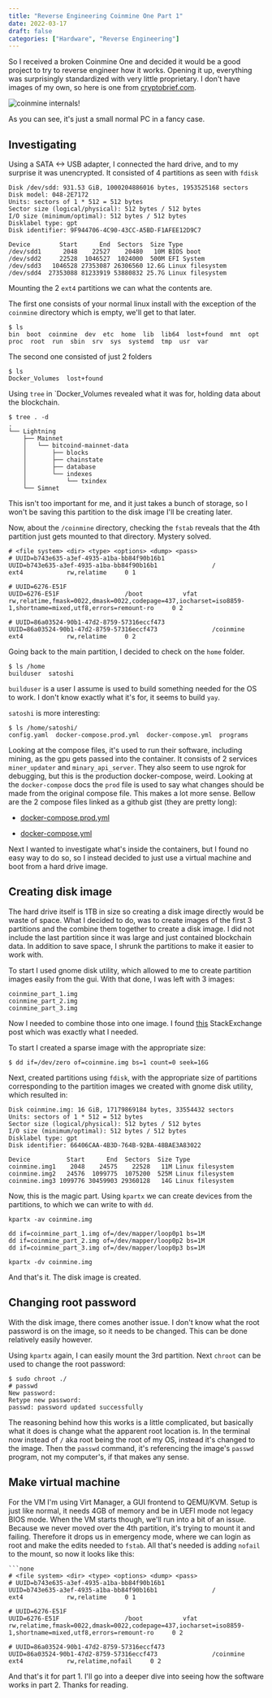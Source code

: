 ```yaml
---
title: "Reverse Engineering Coinmine One Part 1"
date: 2022-03-17
draft: false
categories: ["Hardware", "Reverse Engineering"]
---
```


So I received a broken Coinmine One and decided it would be a good project to try to reverse engineer how it works. Opening it up, everything was surprisingly standardized with very little proprietary. I don't have images of my own, so here is one from [cryptobrief.com](https://cryptobriefing.com/coinmine-one-waste-of-money-or-bitcoin-mining-innovation/). 

![coinmine internals!](/images/reverse-engineering-coinmine/internals.jpg) 

As you can see, it's just a small normal PC in a fancy case.

## Investigating

Using a SATA <-> USB adapter, I connected the hard drive, and to my surprise it was unencrypted. It consisted of 4 partitions as seen with `fdisk`

```none
Disk /dev/sdd: 931.53 GiB, 1000204886016 bytes, 1953525168 sectors
Disk model: 048-2E7172      
Units: sectors of 1 * 512 = 512 bytes
Sector size (logical/physical): 512 bytes / 512 bytes
I/O size (minimum/optimal): 512 bytes / 512 bytes
Disklabel type: gpt
Disk identifier: 9F944706-4C90-43CC-A5BD-F1AFEE12D9C7

Device        Start      End  Sectors  Size Type
/dev/sdd1      2048    22527    20480   10M BIOS boot
/dev/sdd2     22528  1046527  1024000  500M EFI System
/dev/sdd3   1046528 27353087 26306560 12.6G Linux filesystem
/dev/sdd4  27353088 81233919 53880832 25.7G Linux filesystem
```

Mounting the 2 `ext4` partitions we can what the contents are.

The first one consists of your normal linux install with the exception of the `coinmine` directory which is empty, we'll get to that later.

```none
$ ls
bin  boot  coinmine  dev  etc  home  lib  lib64  lost+found  mnt  opt  proc  root  run  sbin  srv  sys  systemd  tmp  usr  var
```

The second one consisted of just 2 folders

```none
$ ls
Docker_Volumes  lost+found
```

Using `tree` in `Docker_Volumes revealed what it was for, holding data about the blockchain.

```none
$ tree . -d
.
└── Lightning
    ├── Mainnet
    │   └── bitcoind-mainnet-data
    │       ├── blocks
    │       ├── chainstate
    │       ├── database
    │       └── indexes
    │           └── txindex
    └── Simnet
```

This isn't too important for me, and it just takes a bunch of storage, so I won't be saving this partition to the disk image I'll be creating later.

Now, about the `/coinmine` directory, checking the `fstab` reveals that the 4th partition just gets mounted to that directory. Mystery solved.

```none
# <file system> <dir> <type> <options> <dump> <pass>
# UUID=b743e635-a3ef-4935-a1ba-bb84f90b16b1
UUID=b743e635-a3ef-4935-a1ba-bb84f90b16b1               /               ext4            rw,relatime     0 1

# UUID=6276-E51F
UUID=6276-E51F                  /boot           vfat            rw,relatime,fmask=0022,dmask=0022,codepage=437,iocharset=iso8859-1,shortname=mixed,utf8,errors=remount-ro     0 2

# UUID=86a03524-90b1-47d2-8759-57316eccf473
UUID=86a03524-90b1-47d2-8759-57316eccf473               /coinmine       ext4            rw,relatime     0 2
```

Going back to the main partition, I decided to check on the `home` folder.

```none
$ ls /home
builduser  satoshi
```

`builduser` is a user I assume is used to build something needed for the OS to work. I don't know exactly what it's for, it seems to build `yay`.

`satoshi` is more interesting:

```none
$ ls /home/satoshi/
config.yaml  docker-compose.prod.yml  docker-compose.yml  programs
```

Looking at the compose files, it's used to run their software, including mining, as the gpu gets passed into the container. It consists of 2 services `miner_updater` and `minary_api_server`.  They also seem to use ngrok for debugging, but this is the production docker-compose, weird. Looking at the `docker-compose` docs the `prod` file is used to say what changes should be made from the original compose file. This makes a lot more sense. Bellow are the 2 compose files linked as a github gist (they are pretty long):

* [docker-compose.prod.yml](https://gist.github.com/PresentMonkey/daf00d93ea02e55614d12a4d212d8d0e)

* [docker-compose.yml](https://gist.github.com/PresentMonkey/f8fe1af368db19d3ce4187f61f2d57d1)

Next I wanted to investigate what's inside the containers, but I found no easy way to do so, so I instead decided to just use a virtual machine and boot from a hard drive image.

## Creating disk image

The hard drive itself is 1TB in size so creating a disk image directly would be waste of space. What I decided to do, was to create images of the first 3 partitions and the combine them together to create a disk image. I did not include the last partition since it was large and just contained blockchain data. In addition to save space, I shrunk the partitions to make it easier to work with.

To start I used gnome disk utility, which allowed to me to create partition images easily from the gui. With that done, I was left with 3 images:

```none
coinmine_part_1.img
coinmine_part_2.img
coinmine_part_3.img
```

Now I needed to combine those into one image. I found [this](https://serverfault.com/questions/281628/combine-partitions-to-one-disk-image) StackExchange post which was exactly what I needed.

To start I created a sparse image with the appropriate size:

```none
$ dd if=/dev/zero of=coinmine.img bs=1 count=0 seek=16G
```

Next, created partitions using `fdisk`, with the appropriate size of partitions corresponding to the partition images we created with gnome disk utility, which resulted in:

```none
Disk coinmine.img: 16 GiB, 17179869184 bytes, 33554432 sectors
Units: sectors of 1 * 512 = 512 bytes
Sector size (logical/physical): 512 bytes / 512 bytes
I/O size (minimum/optimal): 512 bytes / 512 bytes
Disklabel type: gpt
Disk identifier: 66406CAA-4B3D-764B-92BA-48BAE3A83022

Device          Start      End  Sectors  Size Type
coinmine.img1    2048    24575    22528   11M Linux filesystem
coinmine.img2   24576  1099775  1075200  525M Linux filesystem
coinmine.img3 1099776 30459903 29360128   14G Linux filesystem
```

Now, this is the magic part. Using `kpartx` we can create devices from the partitions, to which we can write to with `dd`.

```none
kpartx -av coinmine.img
```

```none
dd if=coinmine_part_1.img of=/dev/mapper/loop0p1 bs=1M
dd if=coinmine_part_2.img of=/dev/mapper/loop0p2 bs=1M
dd if=coinmine_part_3.img of=/dev/mapper/loop0p3 bs=1M
```

```none
kpartx -dv coinmine.img
```

And that's it. The disk image is created.

## Changing root password

With the disk image, there comes another issue. I don't know what the root password is on the image, so it needs to be changed. This can be done relatively easily however.

Using `kpartx` again, I can easily mount the 3rd partition. Next `chroot` can be used to change the root password:

```none
$ sudo chroot ./
# passwd
New password: 
Retype new password: 
passwd: password updated successfully
```

The reasoning behind how this works is a little complicated, but basically what it does is change what the apparent root location is. In the terminal now instead of `/` aka root being the root of my OS, instead it's changed to the image. Then the `passwd` command, it's referencing the image's `passwd` program, not my computer's, if that makes any sense.

## Make virtual machine

For the VM I'm using Virt Manager, a GUI frontend to QEMU/KVM. Setup is just like normal, it needs 4GB of memory and be in UEFI mode not legacy BIOS mode. When the VM starts though, we'll run into a bit of an issue. Because we never moved over the 4th partition, it's trying to mount it and failing. Therefore it drops us in emergency mode, where we can login as root and make the edits needed to `fstab`. All that's needed is adding `nofail` to the mount, so now it looks like this: 

```none
```none
# <file system> <dir> <type> <options> <dump> <pass>
# UUID=b743e635-a3ef-4935-a1ba-bb84f90b16b1
UUID=b743e635-a3ef-4935-a1ba-bb84f90b16b1               /               ext4            rw,relatime     0 1

# UUID=6276-E51F
UUID=6276-E51F                  /boot           vfat            rw,relatime,fmask=0022,dmask=0022,codepage=437,iocharset=iso8859-1,shortname=mixed,utf8,errors=remount-ro     0 2

# UUID=86a03524-90b1-47d2-8759-57316eccf473
UUID=86a03524-90b1-47d2-8759-57316eccf473               /coinmine       ext4            rw,relatime,nofail     0 2
```

And that's it for part 1. I'll go into a deeper dive into seeing how the software works in part 2. Thanks for reading.
